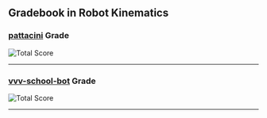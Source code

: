 ## Gradebook in Robot Kinematics

### [**pattacini**](https://github.com/pattacini) Grade

![Total Score](https://img.shields.io/badge/Total--Score-0-brightgreen.svg)

---


### [**vvv-school-bot**](https://github.com/vvv-school-bot) Grade

![Total Score](https://img.shields.io/badge/Total--Score-0-brightgreen.svg)

---

